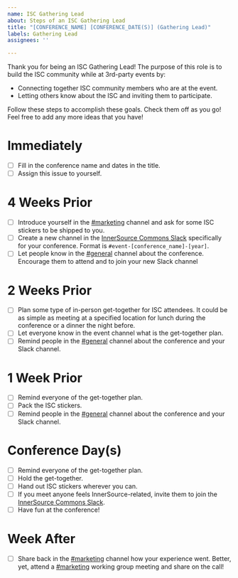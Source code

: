 ```yaml
---
name: ISC Gathering Lead
about: Steps of an ISC Gathering Lead
title: "[CONFERENCE_NAME] [CONFERENCE_DATE(S)] (Gathering Lead)"
labels: Gathering Lead
assignees: ''

---
```


Thank you for being an ISC Gathering Lead!
The purpose of this role is to build the ISC community while at 3rd-party events by:
* Connecting together ISC community members who are at the event.
* Letting others know about the ISC and inviting them to participate.

Follow these steps to accomplish these goals.
Check them off as you go!
Feel free to add any more ideas that you have!

# Immediately
- [ ] Fill in the conference name and dates in the title.
- [ ] Assign this issue to yourself.

# 4 Weeks Prior
- [ ] Introduce yourself in the [#marketing] channel and ask for some ISC stickers to be shipped to you.
- [ ] Create a new channel in the [InnerSource Commons Slack] specifically for your conference.
Format is `#event-[conference_name]-[year]`.
- [ ] Let people know in the [#general] channel about the conference.
Encourage them to attend and to join your new Slack channel

# 2 Weeks Prior
- [ ] Plan some type of in-person get-together for ISC attendees.
It could be as simple as meeting at a specified location for lunch during the conference or a dinner the night before.
- [ ] Let everyone know in the event channel what is the get-together plan.
- [ ] Remind people in the [#general] channel about the conference and your Slack channel.

# 1 Week Prior
- [ ] Remind everyone of the get-together plan.
- [ ] Pack the ISC stickers.
- [ ] Remind people in the [#general] channel about the conference and your Slack channel.

# Conference Day(s)
- [ ] Remind everyone of the get-together plan.
- [ ] Hold the get-together.
- [ ] Hand out ISC stickers wherever you can.
- [ ] If you meet anyone feels InnerSource-related, invite them to join the [InnerSource Commons Slack].
- [ ] Have fun at the conference!

# Week After
- [ ] Share back in the [#marketing] channel how your experience went.
Better, yet, attend a [#marketing] working group meeting and share on the call!


[#general]: https://app.slack.com/client/T04PXKRM0/C04PXKRN4
[InnerSource Commons Slack]: https://app.slack.com/client/T04PXKRM0
[#marketing]: https://app.slack.com/client/T04PXKRM0/CUWFGQJ8K
